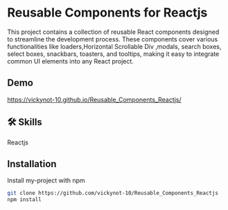 
# Reusable Components for Reactjs

This project contains a collection of reusable React components designed to streamline the development process. These components cover various functionalities like loaders,Horizontal Scrollable Div ,modals, search boxes, select boxes, snackbars, toasters, and tooltips, making it easy to integrate common UI elements into any React project.

## Demo

https://vickynot-10.github.io/Reusable_Components_Reactjs/


## 🛠 Skills
Reactjs


## Installation

Install my-project with npm

```bash
git clone https://github.com/vickynot-10/Reusable_Components_Reactjs
npm install

```
    